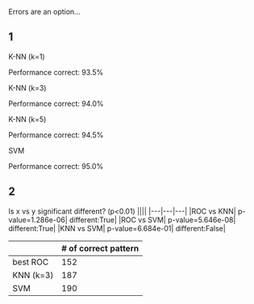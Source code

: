 Errors are an option…

## 1

K-NN (k=1)

Performance correct: 93.5%

K-NN (k=3)

Performance correct: 94.0%

K-NN (k=5)

Performance correct: 94.5%

SVM

Performance correct: 95.0%

## 2

Is x vs y significant different? (p<0.01)
||||
|---|---|---|
|ROC vs KNN| p-value=1.286e-06| different:True|
|ROC vs SVM| p-value=5.646e-08| different:True|
|KNN vs SVM| p-value=6.684e-01| different:False|

||# of correct pattern|
|---|---|
|best ROC| 152|
|KNN (k=3) | 187|
|SVM | 190|

